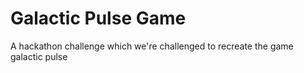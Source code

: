 # Galactic Pulse Game

A hackathon challenge which we're challenged to recreate the game galactic pulse
